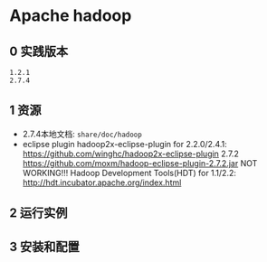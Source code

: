 # Apache hadoop

## 0 实践版本

```
1.2.1
2.7.4
```

## 1 资源

+ 2.7.4本地文档: `share/doc/hadoop`
+ eclipse plugin
hadoop2x-eclipse-plugin for 2.2.0/2.4.1: https://github.com/winghc/hadoop2x-eclipse-plugin
2.7.2 https://github.com/moxm/hadoop-eclipse-plugin-2.7.2.jar
NOT WORKING!!! Hadoop Development Tools(HDT) for 1.1/2.2: http://hdt.incubator.apache.org/index.html

## 2 运行实例

## 3 安装和配置
